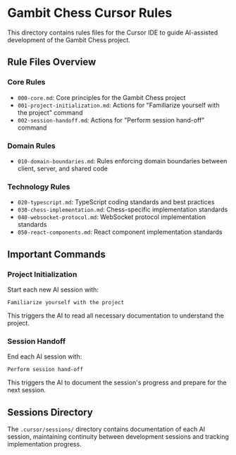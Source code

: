 # Gambit Chess Cursor Rules

This directory contains rules files for the Cursor IDE to guide AI-assisted development of the Gambit Chess project.

## Rule Files Overview

### Core Rules
- `000-core.md`: Core principles for the Gambit Chess project
- `001-project-initialization.md`: Actions for "Familiarize yourself with the project" command
- `002-session-handoff.md`: Actions for "Perform session hand-off" command

### Domain Rules
- `010-domain-boundaries.md`: Rules enforcing domain boundaries between client, server, and shared code

### Technology Rules
- `020-typescript.md`: TypeScript coding standards and best practices
- `030-chess-implementation.md`: Chess-specific implementation standards
- `040-websocket-protocol.md`: WebSocket protocol implementation standards
- `050-react-components.md`: React component implementation standards

## Important Commands

### Project Initialization
Start each new AI session with:
```
Familiarize yourself with the project
```
This triggers the AI to read all necessary documentation to understand the project.

### Session Handoff
End each AI session with:
```
Perform session hand-off
```
This triggers the AI to document the session's progress and prepare for the next session.

## Sessions Directory

The `.cursor/sessions/` directory contains documentation of each AI session, maintaining continuity between development sessions and tracking implementation progress. 